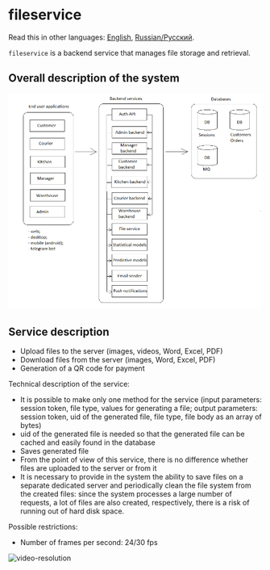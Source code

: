 # fileservice

Read this in other languages: [English](fileservice.md), [Russian/Русский](fileservice.ru.md). 

`fileservice` is a backend service that manages file storage and retrieval.

## Overall description of the system 

![system_overall](../img/system_overall.png)

## Service description

- Upload files to the server (images, videos, Word, Excel, PDF)
- Download files from the server (images, Word, Excel, PDF)
- Generation of a QR code for payment

Technical description of the service:
- It is possible to make only one method for the service (input parameters: session token, file type, values for generating a file; output parameters: session token, uid of the generated file, file type, file body as an array of bytes)
- uid of the generated file is needed so that the generated file can be cached and easily found in the database
- Saves generated file
- From the point of view of this service, there is no difference whether files are uploaded to the server or from it
- It is necessary to provide in the system the ability to save files on a separate dedicated server and periodically clean the file system from the created files: since the system processes a large number of requests, a lot of files are also created, respectively, there is a risk of running out of hard disk space.

Possible restrictions:
- Number of frames per second: 24/30 fps

![video-resolution](https://zidivo.com/wp-content/uploads/2020/09/video-resolution.png)